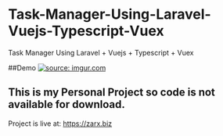 # Task-Manager-Using-Laravel-Vuejs-Typescript-Vuex
Task Manager Using Laravel + Vuejs + Typescript + Vuex



##Demo
<a href="https://imgur.com/VN2os5y"><img src="https://i.imgur.com/VN2os5y.gif" title="source: imgur.com" /></a>



## This is my Personal Project so code is not available for download.

Project is live at: https://zarx.biz

